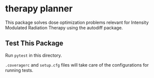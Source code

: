 # therapy planner

This package solves dose optimization problems relevant for Intensity Modulated Radiation Therapy using the autodiff package.

## Test This Package
Run `pytest` in this directory.

`.coveragerc` and `setup.cfg` files will take care of the configurations for running tests.